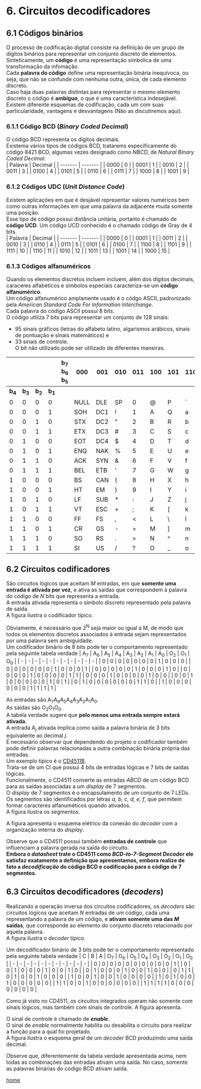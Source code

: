 # 6. Circuitos decodificadores

## 6.1 Códigos binários

O processo de codificação digital consiste na definição de um grupo de dígitos binários para representar um conjunto discreto de elementos.  
Sinteticamente, um **código** é uma representação simbólica de uma transformação da infomação.  
Cada **palavra do código** define uma representação binária inequívoca, ou seja, que não se confunde com nenhuma outra, única, de cada elemento discreto.  
Caso haja duas palavras distintas para representar o mesmo elemento discreto o código é **ambíguo**, o que é uma característica indesejável.  
Existem diferente esquemas de codificação, cada um com suas particularidade, vantagens e desvantagens (Não as discutiremos aqui).  

### 6.1.1 Código BCD (*Binary Coded Decimal*)
O código BCD representa os dígitos decimais.  
Existema vários tipos de códigos BCD, tratarems especificamente do código 8421 BCD, algumas vezes designado como NBCD, de *Natural Binary Coded Decimal*.   
| Palavra | Decimal |
| ------- | ------- |
| 0000 | 0 |
| 0001 | 1 |
| 0010 | 2 |
| 0011 | 3 |
| 0100 | 4 |
| 0101 | 5 |
| 0110 | 6 |
| 0111 | 7 |
| 1000 | 8 |
| 1001 | 9 |

### 6.1.2 Códigos UDC (*Unit Distance Code*)
Existem aplicações em que é desjável representar valores numéricos bem como outras informações em que uma palavra da adjacente muda somente uma posição.  
Esse tipo de código possui distância unitária, portanto é chamado de **código UCD**. 
Um código UCD conhecido é o chamado código de Gray de 4 bits.  
| Palavra | Decimal |
| ------- | ------- |
| 0000 | 0 |
| 0001 | 1 |
| 0011 | 2 |
| 0010 | 3 |
| 0110 | 4 |
| 0111 | 5 |
| 0101 | 6 |
| 0100 | 7 |
| 1100 | 8 |
| 1101 | 9 |
| 1111 | 10 |
| 1110 | 11 |
| 1010 | 12 |
| 1011 | 13 |
| 1001 | 14 |
| 1000 | 15 |

### 6.1.3 Códigos alfanuméricos
Quando os elementos discretos incluem incluem, além dos dígitos decimais, caraceres alfabéticos e símbolos especiais caracteriza-se um **código alfanumérico**.  
Um código alfanumérico amplamente usado é o códgo ASCII, padronizado pela *American Standard Code For Information Interchange*.  
Cada palavra do código ASCII possui 8 bits.  
O código utiliza 7 bits para representar um conjunto de 128 sinais:  
- 95 sinais gráficos (letras do alfabeto latino, algarismos arábicos, sinais de pontuação e sinais matemáticos) e
- 33 sinais de controle.  
O bit não utilizado pode ser utilizado de diferentes maneiras.  


|   |   |   |   | b<sub>7</sub> b<sub>6</sub> b<sub>5</sub> | 000 | 001 | 010 | 011 | 100 | 101 | 110 | 111 |
| - | - | - | - | - | - | - | - | - | - | - | - | - |
| **b<sub>4</sub>** | **b<sub>3</sub>** | **b<sub>2</sub>** | **b<sub>1</sub>** |   |  |   |   |   |   |   |   |   |
| 0 | 0 | 0 | 0 |   | NULL | DLE | SP | 0 | @ | P | ´ | p |
| 0 | 0 | 0 | 1 |   | SOH | DC1 | ! | 1 | A | Q | a | q |
| 0 | 0 | 1 | 0 |   | STX | DC2 | " | 2 | B | R | b | r |
| 0 | 0 | 1 | 1 |   | ETX | DC3 | # | 3 | C | S | c | s |
| 0 | 1 | 0 | 0 |   | EOT | DC4 | $ | 4 | D | T | d | t |
| 0 | 1 | 0 | 1 |   | ENQ | NAK | % | 5 | E | U | e | u |
| 0 | 1 | 1 | 0 |   | ACK | SYN | & | 6 | F | V | f | v |
| 0 | 1 | 1 | 1 |   | BEL | ETB | ' | 7 | G | W | g | w |
| 1 | 0 | 0 | 0 |   | BS | CAN | ( | 8 | H | X | h | x |
| 1 | 0 | 0 | 1 |   | HT | EM | ) | 9 | I | Y | i | y |
| 1 | 0 | 1 | 0 |   | LF | SUB | * | : | J | Z | j | z |
| 1 | 0 | 1 | 1 |   | VT | ESC | + | ; | K | [ | k | { |
| 1 | 1 | 0 | 0 |   | FF | FS | , | < | L | \ | l | | |
| 1 | 1 | 0 | 1 |   | CR | GS | - | = | M | ] | m | } |
| 1 | 1 | 1 | 0 |   | SO | RS | . | > | N | ^ | n | ~ |
| 1 | 1 | 1 | 1 |   | SI | US | / | ? | O | _ | o | DEL |

## 6.2 Circuitos codificadores
São circuitos lógicos que aceitam *M* entradas, em que **somente uma entrada é ativada por vez**, e ativa as saídas que correspondem à palavra do código de *N* bits que representa a entrada.  
A entrada ativada representa o símbolo discreto representado pela palavra de saída.  
A figura ilustra o codificador típico.  

Obviamente, é necessário que 2<sup>N</sup> seja maior ou igual a M, de modo que todos os elementos discretos associados à entrada sejam representados por uma palavra sem ambiguidade.  
Um codificador binário de 8 bits pode ter o comportamento representado pela seguinte tabela verdade
| A<sub>7</sub> | A<sub>6</sub> | A<sub>5</sub> | A<sub>4</sub> | A<sub>3</sub> | A<sub>2</sub> | A<sub>1</sub> | A<sub>0</sub> | O<sub>2</sub> | O<sub>1</sub> | O<sub>0</sub> | 
| - | - | - | - | - | - | - | - | - | - | - |
| 0 | 0 | 0 | 0 | 0 | 0 | 0 | 1 | 0 | 0 | 0 |
| 0 | 0 | 0 | 0 | 0 | 0 | 1 | 0 | 0 | 0 | 1 |
| 0 | 0 | 0 | 0 | 0 | 1 | 0 | 0 | 0 | 1 | 0 |
| 0 | 0 | 0 | 0 | 1 | 0 | 0 | 0 | 0 | 1 | 1 |
| 0 | 0 | 0 | 1 | 0 | 0 | 0 | 0 | 1 | 0 | 0 |
| 0 | 0 | 1 | 0 | 0 | 0 | 0 | 0 | 1 | 0 | 1 |
| 0 | 1 | 0 | 0 | 0 | 0 | 0 | 0 | 1 | 1 | 0 |
| 1 | 0 | 0 | 0 | 0 | 0 | 0 | 1 | 1 | 1 | 1 |

As entradas são  A<sub>7</sub>A<sub>6</sub>A<sub>5</sub>A<sub>4</sub>A<sub>3</sub>A<sub>2</sub>A<sub>1</sub>A<sub>0</sub>.  
As saídas são O<sub>2</sub>O<sub>1</sub>O<sub>0</sub>.   
A tabela verdade sugere que **pelo menos uma entrada sempre estará ativada**.  
A entrada A<sub>j</sub> ativada implica como saída a palavra binária de 3 bits equivalente ao decimal *j*.    
É necessário observar que dependendo do projeto o codificador também pode definir palavras relacionadas a outra combinação binária própria das entradas.  
Um exemplo típico é o [CD4511B](https://github.com/claytonjasilva/claytonjasilva.github.io/blob/main/sisdig_aulas/CD4511_Texas.pdf).  
Trata-se de um CI que possui 4 bits de entradas lógicas e 7 bits de saídas lógicas.  
Funcionalmente, o CD4511 converte as entradas *ABCD* de um código BCD para as saídas associadas a um *display* de 7 segmentos.  
O *display* de 7 segmentos é o encapsulamento de um conjunto de 7 LEDs.  
Os segmentos são identificados por letras *a, b, c, d, e, f*, que permitem formar caracteres alfanuméticos quando ativados.  
A figura ilustra os segmentos.  

A figura apresenta o esquema elétrico da conexão do *decoder* com a organização interna do *display*.  


Observe que o CD4511 possui também **entradas de controle** que influenciam a palavra gerada na saída do circuito.  
**Embora o *datasheet* trate o CD4511 como *BCD-to-7-Segment Decoder* ele satisfaz exatamente a definição que apresentamos,
embora realize de fato a *decodificação* do código BCD e codificação para o código de 7 segmentos.**

## 6.3 Circuitos decodificadores (*decoders*)
Realizando a operação inversa dos circuitos codificadores, os *decoders* são circuitos lógicos que aceitam *N* entradas de um código, cada uma representando a palavra de um código,
e **ativam somente uma das *M* saídas**, que corresponde ao elemento do conjunto discreto relacionado por aquela palavra.  
A figura ilustra o *decoder* típico.  

Um decodificador binário de 3 bits pode ter o comportamento representado pela seguinte tabela verdade
| C | B | A | O<sub>7</sub> | O<sub>6</sub> | O<sub>5</sub> | O<sub>4</sub> | O<sub>3</sub> | O<sub>2</sub> | O<sub>1</sub> | O<sub>0</sub> | 
| - | - | - | - | - | - | - | - | - | - | - |
| 0 | 0 | 0 | 0 | 0 | 0 | 0 | 0 | 0 | 0 | 1 |
| 0 | 0 | 1 | 0 | 0 | 0 | 1 | 0 | 0 | 1 | 0 |
| 0 | 1 | 0 | 0 | 0 | 1 | 0 | 0 | 1 | 0 | 0 |
| 0 | 1 | 1 | 0 | 1 | 0 | 0 | 1 | 0 | 0 | 0 |
| 1 | 0 | 0 | 1 | 0 | 0 | 1 | 0 | 0 | 0 | 0 |
| 1 | 0 | 1 | 0 | 0 | 1 | 0 | 0 | 0 | 0 | 0 |
| 1 | 1 | 0 | 0 | 1 | 0 | 0 | 0 | 0 | 0 | 0 |
| 1 | 1 | 1 | 1 | 0 | 0 | 0 | 0 | 0 | 0 | 0 |

Como já visto no CD4511, os circuitos integrados operam não somente com sinais lógicos,
mas também com sinais de controle. A figura apresenta.  

O sinal de controle é chamado de ***enable***.  
O sinal de *enable* normalmente habilita ou desabilita o circuito para realizar a função para a qual foi projetado.  
A figura ilustra o esquema geral de um *decoder* BCD produzindo uma saída decimal.  

Observe que, diferentemente da tabela verdade apresentada acima, nem todas as combinações das entradas ativam uma saída. 
No caso, somente as palavras binárias do código BCD ativam saída.

[home](https://github.com/claytonjasilva/claytonjasilva.github.io/blob/main/sisdig_aulas.md)  



